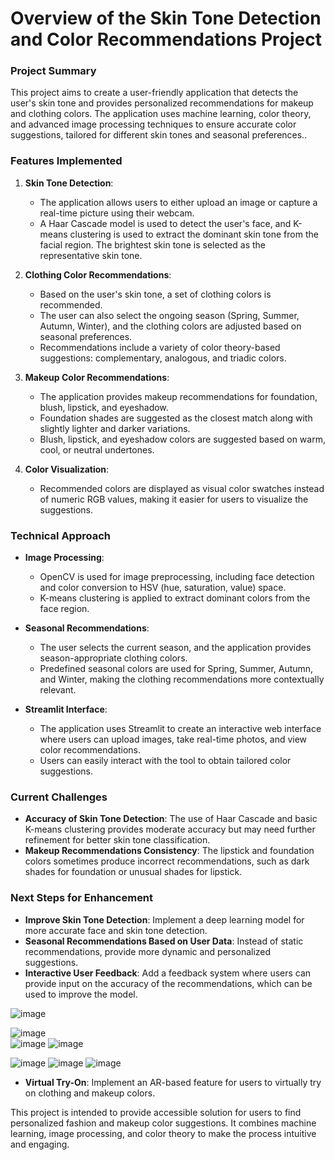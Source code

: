 # Overview of the Skin Tone Detection and Color Recommendations Project

### Project Summary
This project aims to create a user-friendly application that detects the user's skin tone and provides personalized recommendations for makeup and clothing colors. The application uses machine learning, color theory, and advanced image processing techniques to ensure accurate color suggestions, tailored for different skin tones and seasonal preferences.. 

### Features Implemented
1. **Skin Tone Detection**:
   - The application allows users to either upload an image or capture a real-time picture using their webcam.
   - A Haar Cascade model is used to detect the user's face, and K-means clustering is used to extract the dominant skin tone from the facial region. The brightest skin tone is selected as the representative skin tone.

2. **Clothing Color Recommendations**:
   - Based on the user's skin tone, a set of clothing colors is recommended.
   - The user can also select the ongoing season (Spring, Summer, Autumn, Winter), and the clothing colors are adjusted based on seasonal preferences.
   - Recommendations include a variety of color theory-based suggestions: complementary, analogous, and triadic colors.

3. **Makeup Color Recommendations**:
   - The application provides makeup recommendations for foundation, blush, lipstick, and eyeshadow.
   - Foundation shades are suggested as the closest match along with slightly lighter and darker variations.
   - Blush, lipstick, and eyeshadow colors are suggested based on warm, cool, or neutral undertones.

4. **Color Visualization**:
   - Recommended colors are displayed as visual color swatches instead of numeric RGB values, making it easier for users to visualize the suggestions.

### Technical Approach
- **Image Processing**:
  - OpenCV is used for image preprocessing, including face detection and color conversion to HSV (hue, saturation, value) space.
  - K-means clustering is applied to extract dominant colors from the face region.

- **Seasonal Recommendations**:
  - The user selects the current season, and the application provides season-appropriate clothing colors.
  - Predefined seasonal colors are used for Spring, Summer, Autumn, and Winter, making the clothing recommendations more contextually relevant.

- **Streamlit Interface**:
  - The application uses Streamlit to create an interactive web interface where users can upload images, take real-time photos, and view color recommendations.
  - Users can easily interact with the tool to obtain tailored color suggestions.

### Current Challenges
- **Accuracy of Skin Tone Detection**: The use of Haar Cascade and basic K-means clustering provides moderate accuracy but may need further refinement for better skin tone classification.
- **Makeup Recommendations Consistency**: The lipstick and foundation colors sometimes produce incorrect recommendations, such as dark shades for foundation or unusual shades for lipstick.

### Next Steps for Enhancement
- **Improve Skin Tone Detection**: Implement a deep learning model for more accurate face and skin tone detection.
- **Seasonal Recommendations Based on User Data**: Instead of static recommendations, provide more dynamic and personalized suggestions.
- **Interactive User Feedback**: Add a feedback system where users can provide input on the accuracy of the recommendations, which can be used to improve the model.

![image](https://github.com/user-attachments/assets/519344df-30ad-4c26-8b8f-0fc9aad13f23)

![image](https://github.com/user-attachments/assets/ac00fe8e-fe32-447e-a0b2-6fb0f9844c6e)  
![image](https://github.com/user-attachments/assets/67a4b3c4-ef2e-420c-a800-4b5171378909)
![image](https://github.com/user-attachments/assets/5a8f2f03-4f36-42f0-ba78-505219bcff90)


![image](https://github.com/user-attachments/assets/ed588b2a-c8f2-40ac-be39-61fc69dbdeb4)
![image](https://github.com/user-attachments/assets/253dd7a0-4c2b-4783-8515-717327ec04c2)
![image](https://github.com/user-attachments/assets/48f92a82-1aa4-4940-831f-8978dc5a1c6b)



- **Virtual Try-On**: Implement an AR-based feature for users to virtually try on clothing and makeup colors.

This project is intended to provide accessible solution for users to find personalized fashion and makeup color suggestions. It combines machine learning, image processing, and color theory to make the process intuitive and engaging.

